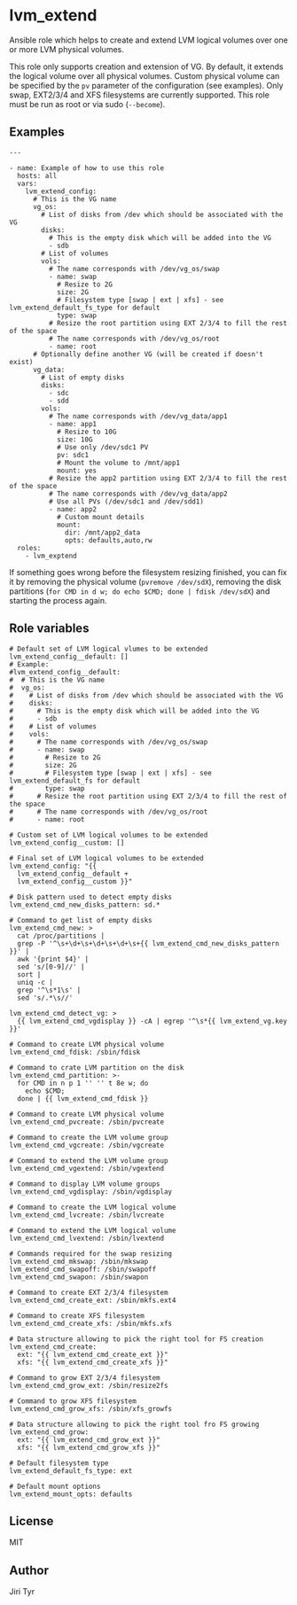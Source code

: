 lvm_extend
==========

Ansible role which helps to create and extend LVM logical volumes over one or
more LVM physical volumes.

This role only supports creation and extension of VG. By default, it extends
the logical volume over all physical volumes. Custom physical volume can be
specified by the `pv` parameter of the configuration (see examples). Only swap,
EXT2/3/4 and XFS filesystems are currently supported. This role must be run as
root or via sudo (`--become`).


Examples
--------

```
---

- name: Example of how to use this role
  hosts: all
  vars:
    lvm_extend_config:
      # This is the VG name
      vg_os:
        # List of disks from /dev which should be associated with the VG
        disks:
          # This is the empty disk which will be added into the VG
          - sdb
        # List of volumes
        vols:
          # The name corresponds with /dev/vg_os/swap
          - name: swap
            # Resize to 2G
            size: 2G
            # Filesystem type [swap | ext | xfs] - see lvm_extend_default_fs_type for default
            type: swap
          # Resize the root partition using EXT 2/3/4 to fill the rest of the space
          # The name corresponds with /dev/vg_os/root
          - name: root
      # Optionally define another VG (will be created if doesn't exist)
      vg_data:
        # List of empty disks
        disks:
          - sdc
          - sdd
        vols:
          # The name corresponds with /dev/vg_data/app1
          - name: app1
            # Resize to 10G
            size: 10G
            # Use only /dev/sdc1 PV
            pv: sdc1
            # Mount the volume to /mnt/app1
            mount: yes
          # Resize the app2 partition using EXT 2/3/4 to fill the rest of the space
          # The name corresponds with /dev/vg_data/app2
          # Use all PVs (/dev/sdc1 and /dev/sdd1)
          - name: app2
            # Custom mount details
            mount:
              dir: /mnt/app2_data
              opts: defaults,auto,rw
  roles:
    - lvm_exptend
```

If something goes wrong before the filesystem resizing finished, you can fix it
by removing the physical volume (`pvremove /dev/sdX`), removing the disk
partitions (`for CMD in d w; do echo $CMD; done | fdisk /dev/sdX`) and starting
the process again.


Role variables
--------------

```
# Default set of LVM logical vlumes to be extended
lvm_extend_config__default: []
# Example:
#lvm_extend_config__default:
#  # This is the VG name
#  vg_os:
#    # List of disks from /dev which should be associated with the VG
#    disks:
#      # This is the empty disk which will be added into the VG
#      - sdb
#    # List of volumes
#    vols:
#      # The name corresponds with /dev/vg_os/swap
#      - name: swap
#        # Resize to 2G
#        size: 2G
#        # Filesystem type [swap | ext | xfs] - see lvm_extend_default_fs for default
#        type: swap
#      # Resize the root partition using EXT 2/3/4 to fill the rest of the space
#      # The name corresponds with /dev/vg_os/root
#      - name: root

# Custom set of LVM logical volumes to be extended
lvm_extend_config__custom: []

# Final set of LVM logical volumes to be extended
lvm_extend_config: "{{
  lvm_extend_config__default +
  lvm_extend_config__custom }}"

# Disk pattern used to detect empty disks
lvm_extend_cmd_new_disks_pattern: sd.*

# Command to get list of empty disks
lvm_extend_cmd_new: >
  cat /proc/partitions |
  grep -P '^\s+\d+\s+\d+\s+\d+\s+{{ lvm_extend_cmd_new_disks_pattern }}' |
  awk '{print $4}' |
  sed 's/[0-9]//' |
  sort |
  uniq -c |
  grep '^\s*1\s' |
  sed 's/.*\s//'

lvm_extend_cmd_detect_vg: >
  {{ lvm_extend_cmd_vgdisplay }} -cA | egrep '^\s*{{ lvm_extend_vg.key }}'

# Command to create LVM physical volume
lvm_extend_cmd_fdisk: /sbin/fdisk

# Command to crate LVM partition on the disk
lvm_extend_cmd_partition: >-
  for CMD in n p 1 '' '' t 8e w; do
    echo $CMD;
  done | {{ lvm_extend_cmd_fdisk }}

# Command to create LVM physical volume
lvm_extend_cmd_pvcreate: /sbin/pvcreate

# Command to create the LVM volume group
lvm_extend_cmd_vgcreate: /sbin/vgcreate

# Command to extend the LVM volume group
lvm_extend_cmd_vgextend: /sbin/vgextend

# Command to display LVM volume groups
lvm_extend_cmd_vgdisplay: /sbin/vgdisplay

# Command to create the LVM logical volume
lvm_extend_cmd_lvcreate: /sbin/lvcreate

# Command to extend the LVM logical volume
lvm_extend_cmd_lvextend: /sbin/lvextend

# Commands required for the swap resizing
lvm_extend_cmd_mkswap: /sbin/mkswap
lvm_extend_cmd_swapoff: /sbin/swapoff
lvm_extend_cmd_swapon: /sbin/swapon

# Command to create EXT 2/3/4 filesystem
lvm_extend_cmd_create_ext: /sbin/mkfs.ext4

# Command to create XFS filesystem
lvm_extend_cmd_create_xfs: /sbin/mkfs.xfs

# Data structure allowing to pick the right tool for FS creation
lvm_extend_cmd_create:
  ext: "{{ lvm_extend_cmd_create_ext }}"
  xfs: "{{ lvm_extend_cmd_create_xfs }}"

# Command to grow EXT 2/3/4 filesystem
lvm_extend_cmd_grow_ext: /sbin/resize2fs

# Command to grow XFS filesystem
lvm_extend_cmd_grow_xfs: /sbin/xfs_growfs

# Data structure allowing to pick the right tool fro FS growing
lvm_extend_cmd_grow:
  ext: "{{ lvm_extend_cmd_grow_ext }}"
  xfs: "{{ lvm_extend_cmd_grow_xfs }}"

# Default filesystem type
lvm_extend_default_fs_type: ext

# Default mount options
lvm_extend_mount_opts: defaults
```


License
-------

MIT


Author
------

Jiri Tyr
